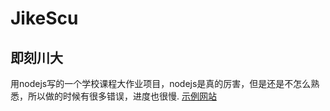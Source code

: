 # JikeScu
即刻川大
----
用nodejs写的一个学校课程大作业项目，nodejs是真的厉害，但是还是不怎么熟悉，所以做的时候有很多错误，进度也很慢.
[示例网站](http://gatesma.cn:3030)
